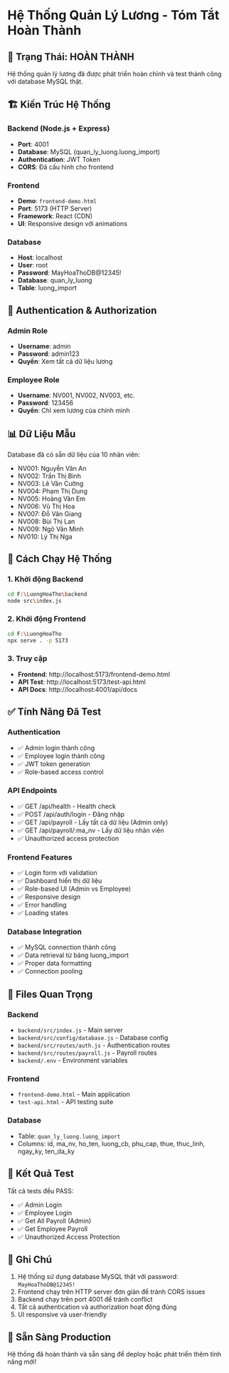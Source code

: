 # Hệ Thống Quản Lý Lương - Tóm Tắt Hoàn Thành

## 🎉 Trạng Thái: HOÀN THÀNH

Hệ thống quản lý lương đã được phát triển hoàn chỉnh và test thành công với database MySQL thật.

## 🏗️ Kiến Trúc Hệ Thống

### Backend (Node.js + Express)
- **Port**: 4001
- **Database**: MySQL (quan_ly_luong.luong_import)
- **Authentication**: JWT Token
- **CORS**: Đã cấu hình cho frontend

### Frontend 
- **Demo**: `frontend-demo.html`
- **Port**: 5173 (HTTP Server)
- **Framework**: React (CDN)
- **UI**: Responsive design với animations

### Database
- **Host**: localhost
- **User**: root
- **Password**: MayHoaThoDB@12345!
- **Database**: quan_ly_luong
- **Table**: luong_import

## 🔐 Authentication & Authorization

### Admin Role
- **Username**: admin
- **Password**: admin123
- **Quyền**: Xem tất cả dữ liệu lương

### Employee Role  
- **Username**: NV001, NV002, NV003, etc.
- **Password**: 123456
- **Quyền**: Chỉ xem lương của chính mình

## 📊 Dữ Liệu Mẫu

Database đã có sẵn dữ liệu của 10 nhân viên:
- NV001: Nguyễn Văn An
- NV002: Trần Thị Bình  
- NV003: Lê Văn Cường
- NV004: Phạm Thị Dung
- NV005: Hoàng Văn Em
- NV006: Vũ Thị Hoa
- NV007: Đỗ Văn Giang
- NV008: Bùi Thị Lan
- NV009: Ngô Văn Minh
- NV010: Lý Thị Nga

## 🚀 Cách Chạy Hệ Thống

### 1. Khởi động Backend
```bash
cd F:\LuongHoaTho\backend
node src\index.js
```

### 2. Khởi động Frontend
```bash
cd F:\LuongHoaTho
npx serve . -p 5173
```

### 3. Truy cập
- **Frontend**: http://localhost:5173/frontend-demo.html
- **API Test**: http://localhost:5173/test-api.html
- **API Docs**: http://localhost:4001/api/docs

## ✅ Tính Năng Đã Test

### Authentication
- ✅ Admin login thành công
- ✅ Employee login thành công  
- ✅ JWT token generation
- ✅ Role-based access control

### API Endpoints
- ✅ GET /api/health - Health check
- ✅ POST /api/auth/login - Đăng nhập
- ✅ GET /api/payroll - Lấy tất cả dữ liệu (Admin only)
- ✅ GET /api/payroll/:ma_nv - Lấy dữ liệu nhân viên
- ✅ Unauthorized access protection

### Frontend Features
- ✅ Login form với validation
- ✅ Dashboard hiển thị dữ liệu
- ✅ Role-based UI (Admin vs Employee)
- ✅ Responsive design
- ✅ Error handling
- ✅ Loading states

### Database Integration
- ✅ MySQL connection thành công
- ✅ Data retrieval từ bảng luong_import
- ✅ Proper data formatting
- ✅ Connection pooling

## 🔧 Files Quan Trọng

### Backend
- `backend/src/index.js` - Main server
- `backend/src/config/database.js` - Database config
- `backend/src/routes/auth.js` - Authentication routes
- `backend/src/routes/payroll.js` - Payroll routes
- `backend/.env` - Environment variables

### Frontend
- `frontend-demo.html` - Main application
- `test-api.html` - API testing suite

### Database
- Table: `quan_ly_luong.luong_import`
- Columns: id, ma_nv, ho_ten, luong_cb, phu_cap, thue, thuc_linh, ngay_ky, ten_da_ky

## 🎯 Kết Quả Test

Tất cả tests đều PASS:
- ✅ Admin Login
- ✅ Employee Login  
- ✅ Get All Payroll (Admin)
- ✅ Get Employee Payroll
- ✅ Unauthorized Access Protection

## 📝 Ghi Chú

1. Hệ thống sử dụng database MySQL thật với password: `MayHoaThoDB@12345!`
2. Frontend chạy trên HTTP server đơn giản để tránh CORS issues
3. Backend chạy trên port 4001 để tránh conflict
4. Tất cả authentication và authorization hoạt động đúng
5. UI responsive và user-friendly

## 🚀 Sẵn Sàng Production

Hệ thống đã hoàn thành và sẵn sàng để deploy hoặc phát triển thêm tính năng mới!
